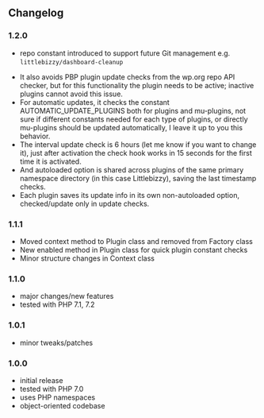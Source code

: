 ## Changelog

### 1.2.0
* repo constant introduced to support future Git management e.g. `littlebizzy/dashboard-cleanup`
- It also avoids PBP plugin update checks from the wp.org repo API checker, but for this functionality the plugin needs to be active; inactive plugins cannot avoid this issue.
- For automatic updates, it checks the constant AUTOMATIC_UPDATE_PLUGINS both for plugins and mu-plugins, not sure if different constants needed for each type of plugins, or directly mu-plugins should be updated automatically, I leave it up to you this behavior.
- The interval update check is 6 hours (let me know if you want to change it), just after activation the check hook works in 15 seconds for the first time it is activated.
- And autoloaded option is shared across plugins of the same primary namespace directory (in this case Littlebizzy), saving the last timestamp checks.
- Each plugin saves its update info in its own non-autoloaded option, checked/update only in update checks.

### 1.1.1
* Moved context method to Plugin class and removed from Factory class
* New enabled method in Plugin class for quick plugin constant checks
* Minor structure changes in Context class

### 1.1.0
* major changes/new features
* tested with PHP 7.1, 7.2

### 1.0.1
* minor tweaks/patches

### 1.0.0
* initial release
* tested with PHP 7.0
* uses PHP namespaces
* object-oriented codebase

